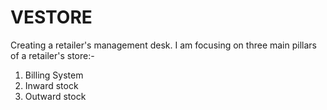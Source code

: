 # VESTORE
Creating a retailer's management desk.
I am focusing on three main pillars of a retailer's store:-
  1. Billing System
  2. Inward stock
  3. Outward stock

